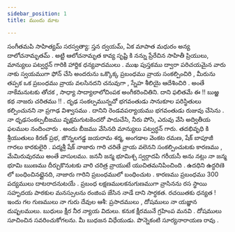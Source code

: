 ```yaml
---
sidebar_position: 1
title: ముందు మాట

---
```


సంగీతమపి  సాహిత్యమ్  సరస్వత్యా: స్తన ద్వయమ్, ఏక మాపాత మధురం అన్య దాలోచనామృతమ్ . అట్టి ఆలోచనామృత కావ్య సృష్టి కి నన్ను ప్రేరేచిన సాహితీ ప్రియులు, మాన్యులు పట్వర్ధన్ గారికి  హార్దిక             ధన్యవాదములు . ముఖ పుస్తకము ద్వారా పరిచయమైన వారు నాకు స్వయముగా ఫోన్ చేసి అందరును ఒక్కొక్క  ప్రబంధము వ్రాయ సంకల్పించిరి , మీరును తప్పక ఒక ప్రబంధము వ్రాయ వలసినదని చనువుగా , స్నేహ శీలియై ఆదేశించిరి . అంతే నాకేమనుటకు  తోచక , సాధ్యా సాద్యాలాలోచింపక అంగీకరించితిని.  దాని ఫలితమే  ఈ  !! బుఱ్ఱ కథ నాజరు చరితము !! . 
            దృఢ సంకల్పమున్నచో  భగవంతుడు సానుకూల పరిస్థితులు కల్పించునని  నా ప్రగాఢ విశ్వాసము . దానిని రెండవపర్యాయము  భగవంతుడు రుజువు చేసెను  . నా ధృఢసంకల్పబీజము వృక్షమగుటకెందరో పాదుచేసి, నీరు పోసి, ఎరువు వేసి అద్వితీయ ఫలముల నందించారు . అందు బీజము వేసినది మాన్యులు పట్వర్ధన్ గారు. తదభివృధి కి  శ్రీయుతులు  కిరణ్ ప్రభ, జొన్నలగడ్డ జయరామ శర్మ, అంగడాల వెంకట రమణ, షేక్ బాపూజీ గారలు కారకులైరి .
         పద్మశ్రీ షేక్ నాజారు గారి చరితే వ్రాయ వలెనని సంకల్పించుటకు కారణము , మేమిరువురము అంతే వాసులము. జననీ జన్మ భూమిశ్చ స్వర్గాదపి గరీయసీ  అను నట్లు నా జన్మ భూమి ఋణము దీర్చుకొనుటకు వారి చరిత్ర వ్రాయుటే యుచితమనిపించింది . ఉదధిని ఉద్ధరిణె లో బంధించినట్లైనది, నాజారు గారిని ప్రబంధములో బంధించుట . కారణము ప్రబంధము 300 పద్యములు దాటరాదనుటయే . ప్రబంధ లక్షణములకనుగుణముగా వ్రాసినను రస స్థాయి సహృదయ పాఠకుల మనస్సులను రంజింప జేసిన నాడే దాని సార్ధకత. రచయితకు ధన్యత !
ఇందు గల గుణములు నా గురు దేవుల ఆశీ: ప్రసాదములు , దోషములు నా యజ్ఞాన దుష్ఫలములు. బుధులు క్షీర నీర న్యాయ విదులు. కనుక క్షీరమునే గ్రహింప మనవి . దోషములు సూచించిన సవరించుకోగలను.
                                                                                      మీ బుధజన విధేయుడు.
                                                                               పొన్నెకంటి సూర్యనారాయణ రావు . 